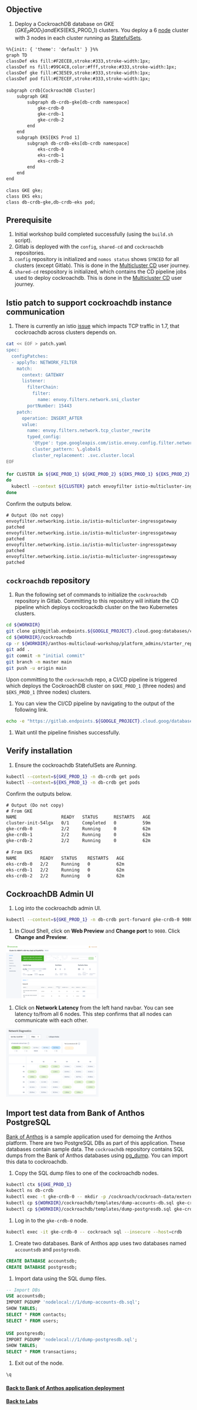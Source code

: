 ## Objective

1. Deploy a CockroachDB database on GKE ($GKE_PROD_1) and EKS ($EKS_PROD_1) clusters. You deploy a 6 [node](https://www.cockroachlabs.com/docs/v20.1/architecture/overview.html#terms) cluster with 3 nodes in each cluster running as [StatefulSets](https://kubernetes.io/docs/concepts/workloads/controllers/StatefulSet/).

```mermaid
%%{init: { 'theme': 'default' } }%%
graph TD
classDef eks fill:#F2ECE8,stroke:#333,stroke-width:1px;
classDef ns fill:#99C4C8,color:#fff,stroke:#333,stroke-width:1px;
classDef gke fill:#C3E5E9,stroke:#333,stroke-width:1px;
classDef pod fill:#E7ECEF,stroke:#333,stroke-width:1px;

subgraph crdb[CockroachDB Cluster]
    subgraph GKE
        subgraph db-crdb-gke[db-crdb namespace]
            gke-crdb-0
            gke-crdb-1
            gke-crdb-2
        end
    end
    subgraph EKS[EKS Prod 1]
        subgraph db-crdb-eks[db-crdb namespace]
            eks-crdb-0
            eks-crdb-1
            eks-crdb-2
        end
    end   
end

class GKE gke;
class EKS eks;
class db-crdb-gke,db-crdb-eks pod;
```

## Prerequisite

1. Initial workshop build completed successfully (using the `build.sh` script).
1. Gitlab is deployed with the `config`, `shared-cd` and `cockroachdb` repositories.
1. `config` repository is initialized and `nomos status` shows `SYNCED` for all clusters (except Gitlab). This is done in the [Multicluster CD](/platform_admins/docs/multicluster-cd.md) user journey.
1. `shared-cd` respository is initialized, which contains the CD pipeline jobs used to deploy cockroachdb. This is done in the [Multicluster CD](/platform_admins/docs/multicluster-cd.md) user journey.

## Istio patch to support cockroachdb instance communication

1.  There is currently an istio [issue](https://github.com/istio/istio/issues/27909#issuecomment-713211833) which impacts TCP traffic in 1.7, that cockroachdb across clusters depends on.

```bash
cat << EOF > patch.yaml
spec:
  configPatches:
  - applyTo: NETWORK_FILTER
    match:
      context: GATEWAY
      listener:
        filterChain:
          filter:
            name: envoy.filters.network.sni_cluster
        portNumber: 15443
    patch:
      operation: INSERT_AFTER
      value:
        name: envoy.filters.network.tcp_cluster_rewrite
        typed_config:
          '@type': type.googleapis.com/istio.envoy.config.filter.network.tcp_cluster_rewrite.v2alpha1.TcpClusterRewrite
          cluster_pattern: \.global$
          cluster_replacement: .svc.cluster.local
EOF
 
for CLUSTER in ${GKE_PROD_1} ${GKE_PROD_2} ${EKS_PROD_1} ${EKS_PROD_2}
do
  kubectl --context ${CLUSTER} patch envoyfilter istio-multicluster-ingressgateway -n istio-system --patch "$(cat patch.yaml)" --type=merge
done
```

Confirm the outputs below.

```
# Output (Do not copy)
envoyfilter.networking.istio.io/istio-multicluster-ingressgateway patched
envoyfilter.networking.istio.io/istio-multicluster-ingressgateway patched
envoyfilter.networking.istio.io/istio-multicluster-ingressgateway patched
envoyfilter.networking.istio.io/istio-multicluster-ingressgateway patched
```

## `cockroachdb` repository

1. Run the following set of commands to initialize the `cockroachdb` repository in Gitlab. Committing to this repository will initiate the CD pipeline which deploys cockroackdb cluster on the two Kubernetes clusters.

```bash
cd ${WORKDIR}
git clone git@gitlab.endpoints.${GOOGLE_PROJECT}.cloud.goog:databases/cockroachdb.git
cd ${WORKDIR}/cockroachdb
cp -r ${WORKDIR}/anthos-multicloud-workshop/platform_admins/starter_repos/cockroachdb/. .
git add .
git commit -m "initial commit"
git branch -m master main
git push -u origin main
```

Upon committing to the `cockroachdb` repo, a CI/CD pipeline is triggered which deploys the CockroachDB cluster on `$GKE_PROD_1` (three nodes) and `$EKS_PROD_1` (three nodes) clusters.

1. You can view the CI/CD pipeline by navigating to the output of the following link.

```bash
echo -e "https://gitlab.endpoints.${GOOGLE_PROJECT}.cloud.goog/databases/cockroachdb/-/pipelines" 
```

1. Wait until the pipeline finishes successfully.

## Verify installation

1. Ensure the cockroachdb StatefulSets are _Running_.

```bash
kubectl --context=${GKE_PROD_1} -n db-crdb get pods
kubectl --context=${EKS_PROD_1} -n db-crdb get pods
```

Confirm the outputs below.

```
# Output (Do not copy)
# From GKE
NAME                 READY   STATUS      RESTARTS   AGE
cluster-init-54lgx   0/1     Completed   0          59m
gke-crdb-0           2/2     Running     0          62m
gke-crdb-1           2/2     Running     0          62m
gke-crdb-2           2/2     Running     0          62m

# From EKS
NAME         READY   STATUS    RESTARTS   AGE
eks-crdb-0   2/2     Running   0          62m
eks-crdb-1   2/2     Running   0          62m
eks-crdb-2   2/2     Running   0          62m
```

## CockroachDB Admin UI

1. Log into the cockroachdb admin UI.

```bash
kubectl --context=${GKE_PROD_1} -n db-crdb port-forward gke-crdb-0 9080:8080 &
```

1. In Cloud Shell, click on **Web Preview** and **Change port** to `9080`. Click **Change and Preview**.

<img src="/platform_admins/docs/img/crdb-ui-main.png" width=50% height=50%>

1. Click on **Network Latency** from the left hand navbar. You can see latency to/from all 6 nodes. This step confirms that all nodes can communicate with each other.

<img src="/platform_admins/docs/img/crdb-ui-network-latency.png" width=50% height=50%>

## Import test data from Bank of Anthos PostgreSQL

[Bank of Anthos](https://github.com/GoogleCloudPlatform/bank-of-anthos) is a sample application used for demoing the Anthos platform. There are two PostgreSQL DBs as part of this application. These databases contain sample data. The `cockroachdb` repository contains SQL dumps from the Bank of Anthos databases using [pg_dump](https://www.cockroachlabs.com/docs/stable/migrate-from-postgres.html#dump-the-entire-database). You can import this data to cockroachdb.

1. Copy the SQL dump files to one of the cockroachdb nodes.

```bash
kubectl ctx ${GKE_PROD_1}
kubectl ns db-crdb
kubectl exec -t gke-crdb-0 -- mkdir -p /cockroach/cockroach-data/extern
kubectl cp ${WORKDIR}/cockroachdb/templates/dump-accounts-db.sql gke-crdb-0:/cockroach/cockroach-data/extern/dump-accounts-db.sql
kubectl cp ${WORKDIR}/cockroachdb/templates/dump-postgresdb.sql gke-crdb-0:/cockroach/cockroach-data/extern/dump-postgresdb.sql
```

1. Log in to the `gke-crdb-0` node.

```bash
kubectl exec -it gke-crdb-0 -- cockroach sql --insecure --host=crdb
```

1. Create two databases. Bank of Anthos app uses two databases named `accountsdb` and `postgresdb`.

```sql
CREATE DATABASE accountsdb;
CREATE DATABASE postgresdb;
```

1. Import data using the SQL dump files.

```sql
-- Import DBs
USE accountsdb;
IMPORT PGDUMP 'nodelocal://1/dump-accounts-db.sql';
SHOW TABLES;
SELECT * FROM contacts;
SELECT * FROM users;

USE postgresdb;
IMPORT PGDUMP 'nodelocal://1/dump-postgresdb.sql';
SHOW TABLES;
SELECT * FROM transactions;
```

1. Exit out of the node.

```bash
\q
```

#### [Back to Bank of Anthos application deployment](platform_admins/docs/multicluster-cd-bank-of-anthos.md)

#### [Back to Labs](/README.md#labs)

